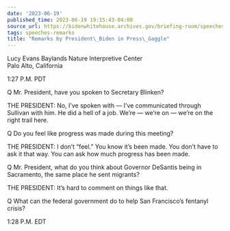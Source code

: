 ```yaml
---
date: '2023-06-19'
published_time: 2023-06-19 19:15:43-04:00
source_url: https://bidenwhitehouse.archives.gov/briefing-room/speeches-remarks/2023/06/19/remarks-by-president-biden-in-press-gaggle-13/
tags: speeches-remarks
title: "Remarks by President\_Biden in Press\_Gaggle"
---
```

 
Lucy Evans Baylands Nature Interpretive Center  
Palo Alto, California

1:27 P.M. PDT

Q Mr. President, have you spoken to Secretary Blinken?

THE PRESIDENT: No, I’ve spoken with — I’ve communicated through Sullivan
with him. He did a hell of a job. We’re — we’re on — we’re on the right
trail here.

Q Do you feel like progress was made during this meeting?

THE PRESIDENT: I don’t “feel.” You know it’s been made. You don’t have
to ask it that way. You can ask how much progress has been made.

Q Mr. President, what do you think about Governor DeSantis being in
Sacramento, the same place he sent migrants?

THE PRESIDENT: It’s hard to comment on things like that.

Q What can the federal government do to help San Francisco’s fentanyl
crisis?

1:28 P.M. EDT
